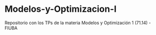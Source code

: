 # Modelos-y-Optimizacion-I
Repositorio con los TPs de la materia Modelos y Optimización 1 (71.14) - FIUBA
